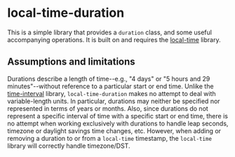 
local-time-duration
===================

This is a simple library that provides a `duration` class, and some useful accompanying operations. It is built on and requires the [local-time](http://common-lisp.net/projects/local-time/) library.

Assumptions and limitations
---------------------------

Durations describe a length of time--e.g., "4 days" or "5 hours and 29 minutes"--without reference to a particular start or end time. Unlike the [time-interval](https://github.com/enaeher/local-time-duration) library, `local-time-duration` makes no attempt to deal with variable-length units. In particular, durations may neither be specified nor represented in terms of years or months. Also, since durations do not represent a specific interval of time with a specific start or end time, there is no attempt when working exclusively with durations to handle leap seconds, timezone or daylight savings time changes, etc. However, when adding or removing a duration to or from a `local-time` timestamp, the `local-time` library will correctly handle timezone/DST.